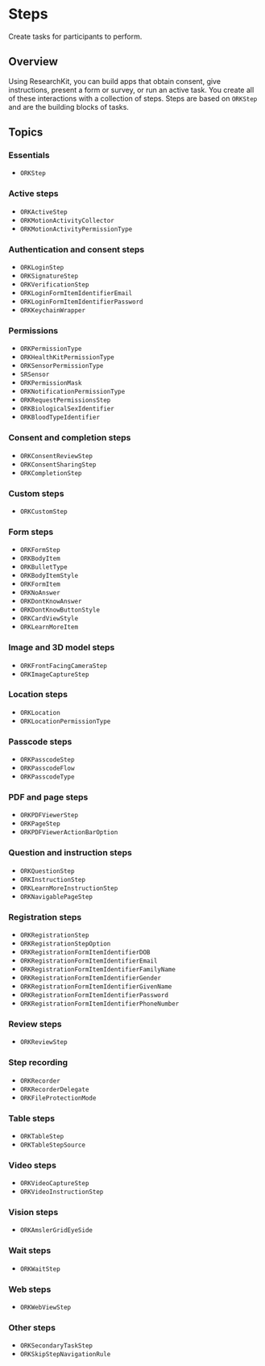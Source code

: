 #  Steps

Create tasks for participants to perform.

## Overview

Using ResearchKit, you can build apps that obtain consent, give instructions, present a form or survey, or run an active task. You create all of these interactions with a collection of steps. Steps are based on ``ORKStep`` and are the building blocks of tasks.

## Topics

### Essentials

- ``ORKStep``

### Active steps

- ``ORKActiveStep``
- ``ORKMotionActivityCollector``
- ``ORKMotionActivityPermissionType``

### Authentication and consent steps

- ``ORKLoginStep``
- ``ORKSignatureStep``
- ``ORKVerificationStep``
- ``ORKLoginFormItemIdentifierEmail``
- ``ORKLoginFormItemIdentifierPassword``
- ``ORKKeychainWrapper``

### Permissions

- ``ORKPermissionType``
- ``ORKHealthKitPermissionType``
- ``ORKSensorPermissionType``
- ``SRSensor``
- ``ORKPermissionMask``
- ``ORKNotificationPermissionType``
- ``ORKRequestPermissionsStep``
- ``ORKBiologicalSexIdentifier``
- ``ORKBloodTypeIdentifier``

### Consent and completion steps

- ``ORKConsentReviewStep``
- ``ORKConsentSharingStep``
- ``ORKCompletionStep``

### Custom steps

- ``ORKCustomStep``

### Form steps

- ``ORKFormStep``
- ``ORKBodyItem``
- ``ORKBulletType``
- ``ORKBodyItemStyle``
- ``ORKFormItem``
- ``ORKNoAnswer``
- ``ORKDontKnowAnswer``
- ``ORKDontKnowButtonStyle``
- ``ORKCardViewStyle``
- ``ORKLearnMoreItem``

### Image and 3D model steps

- ``ORKFrontFacingCameraStep``
- ``ORKImageCaptureStep``

### Location steps

- ``ORKLocation``
- ``ORKLocationPermissionType``

### Passcode steps

- ``ORKPasscodeStep``
- ``ORKPasscodeFlow``
- ``ORKPasscodeType``

### PDF and page steps

- ``ORKPDFViewerStep``
- ``ORKPageStep``
- ``ORKPDFViewerActionBarOption``

### Question and instruction steps

- ``ORKQuestionStep``
- ``ORKInstructionStep``
- ``ORKLearnMoreInstructionStep``
- ``ORKNavigablePageStep``

### Registration steps

- ``ORKRegistrationStep``
- ``ORKRegistrationStepOption``
- ``ORKRegistrationFormItemIdentifierDOB``
- ``ORKRegistrationFormItemIdentifierEmail``
- ``ORKRegistrationFormItemIdentifierFamilyName``
- ``ORKRegistrationFormItemIdentifierGender``
- ``ORKRegistrationFormItemIdentifierGivenName``
- ``ORKRegistrationFormItemIdentifierPassword``
- ``ORKRegistrationFormItemIdentifierPhoneNumber``

### Review steps

- ``ORKReviewStep``

### Step recording

- ``ORKRecorder``
- ``ORKRecorderDelegate``
- ``ORKFileProtectionMode``

### Table steps

- ``ORKTableStep``
- ``ORKTableStepSource``

### Video steps

- ``ORKVideoCaptureStep``
- ``ORKVideoInstructionStep``

### Vision steps

- ``ORKAmslerGridEyeSide``

### Wait steps

- ``ORKWaitStep``

### Web steps

- ``ORKWebViewStep``

### Other steps

- ``ORKSecondaryTaskStep``
- ``ORKSkipStepNavigationRule``
